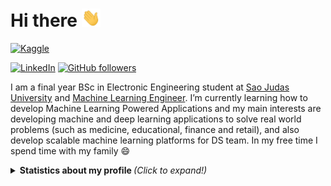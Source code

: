 # Hi there <img src="wave.gif" width="30px">

[![Kaggle](https://img.shields.io/badge/kaggle-%2320BEFF.svg?&style=for-the-badge&logo=kaggle&logoColor=white)](https://www.kaggle.com/msilva1)

[![LinkedIn][linkedin-shield]][linkedin-url]
[![GitHub followers](https://img.shields.io/github/followers/matheus-asilva.svg?style=social&label=Follow&maxAge=2592000)](https://github.com/matheus-asilva?tab=followers)

I am a final year BSc in Electronic Engineering student at [Sao Judas University](https://www.usjt.br/) and [Machine Learning Engineer](http://ri.viavarejo.com.br/en/). I’m currently learning how to develop Machine Learning Powered Applications and my main interests are developing machine and deep learning applications to solve real world problems (such as medicine, educational, finance and retail), and also develop scalable machine learning platforms for DS team. In my free time I spend time with my family 😄


<details>
  <summary> <b> Statistics about my profile </b> <i> (Click to expand!)</i> </summary>
  
  [![Github Stats By matheus-asilva](https://github-readme-stats.vercel.app/api?username=matheus-asilva&hide=prs&show_icons=true&title_color=fff&icon_color=79ff97&text_color=9f9f9f&bg_color=151515)]()
  [![Github Langs By matheus-asilva](https://github-readme-stats.vercel.app/api/top-langs/?username=matheus-asilva&layout=compact&show_icons=true&title_color=fff&icon_color=79ff97&text_color=9f9f9f&bg_color=151515)]()
---

[linkedin-shield]: https://img.shields.io/badge/-LinkedIn-black.svg?style=flat-square&logo=linkedin&colorB=555
[linkedin-url]: https://www.linkedin.com/in/matheus-asilva/
